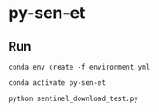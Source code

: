 # py-sen-et

## Run
```conda env create -f environment.yml```

```conda activate py-sen-et```

```python sentinel_download_test.py```
